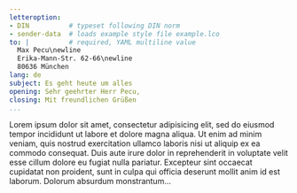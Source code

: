 ```yaml
---
letteroption:
- DIN          # typeset following DIN norm
- sender-data  # loads example style file example.lco
to: |          # required, YAML multiline value
  Max Pecu\newline
  Erika-Mann-Str. 62-66\newline
  80636 München
lang: de
subject: Es geht heute um alles
opening: Sehr geehrter Herr Pecu,
closing: Mit freundlichen Grüßen
...
```


Lorem ipsum dolor sit amet, consectetur adipisicing elit, sed do eiusmod
tempor incididunt ut labore et dolore magna aliqua. Ut enim ad minim
veniam, quis nostrud exercitation ullamco laboris nisi ut aliquip ex ea
commodo consequat. Duis aute irure dolor in reprehenderit in voluptate
velit esse cillum dolore eu fugiat nulla pariatur. Excepteur sint
occaecat cupidatat non proident, sunt in culpa qui officia deserunt
mollit anim id est laborum. Dolorum absurdum monstrantum...
